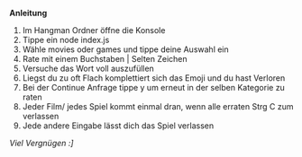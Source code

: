 **Anleitung** 

1. Im Hangman Ordner öffne die Konsole
2. Tippe ein node index.js
3. Wähle movies oder games und tippe deine Auswahl ein
4. Rate mit einem Buchstaben | Selten Zeichen
5. Versuche das Wort voll auszufüllen
6. Liegst du zu oft Flach komplettiert sich das Emoji und du hast Verloren
7. Bei der Continue Anfrage tippe y um erneut in der selben Kategorie zu raten
8. Jeder Film/ jedes Spiel kommt einmal dran, wenn alle erraten Strg C zum verlassen
9. Jede andere Eingabe lässt dich das Spiel verlassen

*Viel Vergnügen :]*

